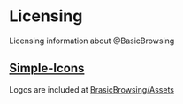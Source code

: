
# Licensing

Licensing information about @BasicBrowsing

## [Simple-Icons]

Logos are included at [BrasicBrowsing/Assets]



[Simple-Icons]: https://github.com/simple-icons
[BrasicBrowsing/Assets]: https://github.com/BasicBrowsing/Assets/Addon/Icons/Logos
